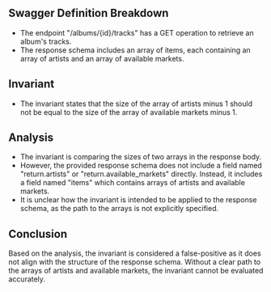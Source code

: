 ## Swagger Definition Breakdown
- The endpoint "/albums/{id}/tracks" has a GET operation to retrieve an album's tracks.
- The response schema includes an array of items, each containing an array of artists and an array of available markets.

## Invariant
- The invariant states that the size of the array of artists minus 1 should not be equal to the size of the array of available markets minus 1.

## Analysis
- The invariant is comparing the sizes of two arrays in the response body.
- However, the provided response schema does not include a field named "return.artists" or "return.available_markets" directly. Instead, it includes a field named "items" which contains arrays of artists and available markets.
- It is unclear how the invariant is intended to be applied to the response schema, as the path to the arrays is not explicitly specified.

## Conclusion
Based on the analysis, the invariant is considered a false-positive as it does not align with the structure of the response schema. Without a clear path to the arrays of artists and available markets, the invariant cannot be evaluated accurately.
